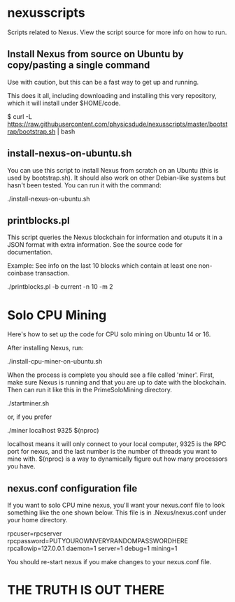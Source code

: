 # nexusscripts

Scripts related to Nexus. View the script source for more info on how to run.

## Install Nexus from source on Ubuntu by copy/pasting a single command

Use with caution, but this can be a fast way to get up and running.

This does it all, including downloading and installing this very repository, which it will install under $HOME/code.

 $ curl -L https://raw.githubusercontent.com/physicsdude/nexusscripts/master/bootstrap/bootstrap.sh | bash

## install-nexus-on-ubuntu.sh

You can use this script to install Nexus from scratch on an Ubuntu (this is used by bootstrap.sh).
It should also work on other Debian-like systems but hasn't been tested.
You can run it with the command:

 ./install-nexus-on-ubuntu.sh

##  printblocks.pl

This script queries the Nexus blockchain for information and otuputs it in a JSON format with extra information.
See the source code for documentation.

Example: See info on the last 10 blocks which contain at least one non-coinbase transaction.

 ./printblocks.pl -b current -n 10 -m 2

# Solo CPU Mining

Here's how to set up the code for CPU solo mining on Ubuntu 14 or 16.

 After installing Nexus, run:

 ./install-cpu-miner-on-ubuntu.sh

 When the process is complete you should see a file called 'miner'.
 First, make sure Nexus is running and that you are up to date with the blockchain.
 Then can run it like this in the PrimeSoloMining directory.

 ./startminer.sh

 or, if you prefer

 ./miner localhost 9325 $(nproc)

 localhost means it will only connect to your local computer, 9325 is the RPC port for nexus, and the last number is the number of threads you want to mine with. $(nproc) is a way to dynamically figure out how many processors you have.

## nexus.conf configuration file

If you want to solo CPU mine nexus, you'll want your nexus.conf file to look something like the one shown below. This file is in .Nexus/nexus.conf under your home directory.

rpcuser=rpcserver
rpcpassword=PUTYOUROWNVERYRANDOMPASSWORDHERE
rpcallowip=127.0.0.1
daemon=1
server=1
debug=1
mining=1

You should re-start nexus if you make changes to your nexus.conf file.

# THE TRUTH IS OUT THERE
